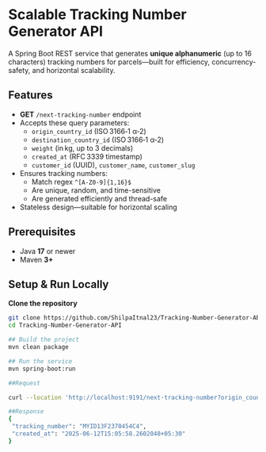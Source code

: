 #  Scalable Tracking Number Generator API

A Spring Boot REST service that generates **unique alphanumeric** (up to 16 characters) tracking numbers for parcels—built for efficiency, concurrency-safety, and horizontal scalability.

##  Features

- **GET** `/next-tracking-number` endpoint  
- Accepts these query parameters:
  - `origin_country_id` (ISO 3166‑1 α‑2)
  - `destination_country_id` (ISO 3166‑1 α‑2)
  - `weight` (in kg, up to 3 decimals)
  - `created_at` (RFC 3339 timestamp)
  - `customer_id` (UUID), `customer_name`, `customer_slug`
- Ensures tracking numbers:
  - Match regex `^[A-Z0-9]{1,16}$`
  - Are unique, random, and time-sensitive
  - Are generated efficiently and thread-safe
- Stateless design—suitable for horizontal scaling

## Prerequisites

- Java **17** or newer  
- Maven **3+**  

## Setup & Run Locally

**Clone the repository**  
   ```bash
   git clone https://github.com/ShilpaItnal23/Tracking-Number-Generator-API
   cd Tracking-Number-Generator-API

## Build the project
mvn clean package

## Run the service
mvn spring-boot:run

##Request

curl --location 'http://localhost:9191/next-tracking-number?origin_country_id=MY&destination_country_id=ID&weight=1.234&created_at=2025-06-11T19%3A29%3A32%2B08%3A00&customer_id=de619854-b59b-425e-9db4-943979e1bd49&customer_name=RedBox%20Logistics&customer_slug=redbox-logistics%0A'

##Response
{
    "tracking_number": "MYID13F2370454C4",
    "created_at": "2025-06-12T15:05:58.2602048+05:30"
}




